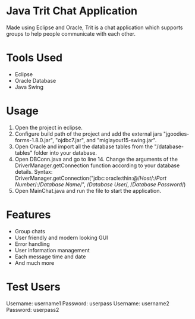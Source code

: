 # Java Trit Chat Application
Made using Eclipse and Oracle, Trit is a chat application which supports groups to help people communicate with each other.

# Tools Used
- Eclipse
- Oracle Database
- Java Swing

# Usage
1. Open the project in eclipse.
2. Configure build path of the project and add the external jars "jgoodies-forms-1.8.0.jar", "ojdbc7.jar", and "miglayout15-swing.jar".
3. Open Oracle and import all the database tables from the "/database-tables" folder into your database.
4. Open DBConn.java and go to line 14. Change the arguments of the DriverManager.getConnection function according to your database details. Syntax: DriverManager.getConnection("jdbc:oracle:thin:@/*Host*/:/*Port Number*/:/*Database Name*/", /*Database User*/, /*Database Password*/)
5. Open MainChat.java and run the file to start the application.

# Features
- Group chats
- User friendly and modern looking GUI
- Error handling
- User information management
- Each message time and date
- And much more

# Test Users
Username: username1
Password: userpass
Username: username2
Password: userpass2
